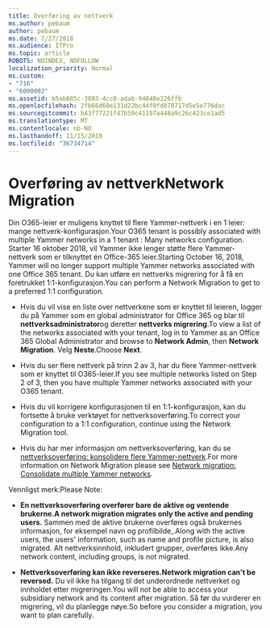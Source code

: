 ```yaml
---
title: Overføring av nettverk
ms.author: pebaum
author: pebaum
ms.date: 7/27/2018
ms.audience: ITPro
ms.topic: article
ROBOTS: NOINDEX, NOFOLLOW
localization_priority: Normal
ms.custom:
- "716"
- "6000002"
ms.assetid: b5ab885c-3803-4cc8-adab-94848e226ffb
ms.openlocfilehash: 2fb66d68e131d22bc44f0fd878717d5e5e776dac
ms.sourcegitcommit: b43f77221f47b50c41197a448a9c26c423ce1ad5
ms.translationtype: MT
ms.contentlocale: nb-NO
ms.lasthandoff: 11/15/2019
ms.locfileid: "36734714"
---
```

# <a name="network-migration"></a><span data-ttu-id="848dc-102">Overføring av nettverk</span><span class="sxs-lookup"><span data-stu-id="848dc-102">Network Migration</span></span>

<span data-ttu-id="848dc-103">Din O365-leier er muligens knyttet til flere Yammer-nettverk i en 1 leier: mange nettverk-konfigurasjon.</span><span class="sxs-lookup"><span data-stu-id="848dc-103">Your O365 tenant is possibly associated with multiple Yammer networks in a 1 tenant : Many networks configuration.</span></span> <span data-ttu-id="848dc-104">Starter 16 oktober 2018, vil Yammer ikke lenger støtte flere Yammer-nettverk som er tilknyttet én Office-365 leier.</span><span class="sxs-lookup"><span data-stu-id="848dc-104">Starting October 16, 2018, Yammer will no longer support multiple Yammer networks associated with one Office 365 tenant.</span></span> <span data-ttu-id="848dc-105">Du kan utføre en nettverks migrering for å få en foretrukket 1:1-konfigurasjon.</span><span class="sxs-lookup"><span data-stu-id="848dc-105">You can perform a Network Migration to get to a preferred 1:1 configuration.</span></span>
  
- <span data-ttu-id="848dc-106">Hvis du vil vise en liste over nettverkene som er knyttet til leieren, logger du på Yammer som en global administrator for Office 365 og blar til **nettverksadministrator**og deretter **nettverks migrering**.</span><span class="sxs-lookup"><span data-stu-id="848dc-106">To view a list of the networks associated with your tenant, log in to Yammer as an Office 365 Global Administrator and browse to **Network Admin**, then **Network Migration**.</span></span> <span data-ttu-id="848dc-107">Velg **Neste**.</span><span class="sxs-lookup"><span data-stu-id="848dc-107">Choose **Next**.</span></span>

- <span data-ttu-id="848dc-108">Hvis du ser flere nettverk på trinn 2 av 3, har du flere Yammer-nettverk som er knyttet til O365-leier.</span><span class="sxs-lookup"><span data-stu-id="848dc-108">If you see multiple networks listed on Step 2 of 3, then you have multiple Yammer networks associated with your O365 tenant.</span></span>

- <span data-ttu-id="848dc-109">Hvis du vil korrigere konfigurasjonen til en 1:1-konfigurasjon, kan du fortsette å bruke verktøyet for nettverksoverføring.</span><span class="sxs-lookup"><span data-stu-id="848dc-109">To correct your configuration to a 1:1 configuration, continue using the Network Migration tool.</span></span>

- <span data-ttu-id="848dc-110">Hvis du har mer informasjon om nettverksoverføring, kan du se [nettverksoverføring: konsolidere flere Yammer-nettverk](https://docs.microsoft.com/yammer/configure-your-yammer-network/consolidate-multiple-yammer-networks).</span><span class="sxs-lookup"><span data-stu-id="848dc-110">For more information on Network Migration please see [Network migration: Consolidate multiple Yammer networks](https://docs.microsoft.com/yammer/configure-your-yammer-network/consolidate-multiple-yammer-networks).</span></span>

<span data-ttu-id="848dc-111">Vennligst merk:</span><span class="sxs-lookup"><span data-stu-id="848dc-111">Please Note:</span></span>
  
- <span data-ttu-id="848dc-112">**En nettverksoverføring overfører bare de aktive og ventende brukerne.**</span><span class="sxs-lookup"><span data-stu-id="848dc-112">**A network migration migrates only the active and pending users.**</span></span> <span data-ttu-id="848dc-113">Sammen med de aktive brukerne overføres også brukernes informasjon, for eksempel navn og profilbilde,.</span><span class="sxs-lookup"><span data-stu-id="848dc-113">Along with the active users, the users' information, such as name and profile picture, is also migrated.</span></span> <span data-ttu-id="848dc-114">Alt nettverksinnhold, inkludert grupper, overføres ikke.</span><span class="sxs-lookup"><span data-stu-id="848dc-114">Any network content, including groups, is not migrated.</span></span>

- <span data-ttu-id="848dc-115">**Nettverksoverføring kan ikke reverseres.**</span><span class="sxs-lookup"><span data-stu-id="848dc-115">**Network migration can't be reversed.**</span></span> <span data-ttu-id="848dc-116">Du vil ikke ha tilgang til det underordnede nettverket og innholdet etter migreringen.</span><span class="sxs-lookup"><span data-stu-id="848dc-116">You will not be able to access your subsidiary network and its content after migration.</span></span> <span data-ttu-id="848dc-117">Så før du vurderer en migrering, vil du planlegge nøye.</span><span class="sxs-lookup"><span data-stu-id="848dc-117">So before you consider a migration, you want to plan carefully.</span></span>

